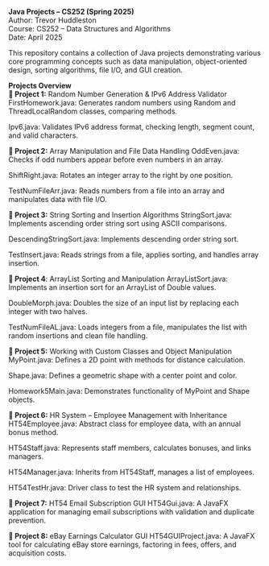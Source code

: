 **Java Projects – CS252 (Spring 2025)** <br>
Author: Trevor Huddleston <br>
Course: CS252 – Data Structures and Algorithms<br>
Date: April 2025

This repository contains a collection of Java projects demonstrating various core programming concepts such as data manipulation, object-oriented design, sorting algorithms, file I/O, and GUI creation.

**Projects Overview**<br>
**📁 Project 1:** Random Number Generation & IPv6 Address Validator
FirstHomework.java: Generates random numbers using Random and ThreadLocalRandom classes, comparing methods.

Ipv6.java: Validates IPv6 address format, checking length, segment count, and valid characters.

**📁 Project 2:** Array Manipulation and File Data Handling
OddEven.java: Checks if odd numbers appear before even numbers in an array.

ShiftRight.java: Rotates an integer array to the right by one position.

TestNumFileArr.java: Reads numbers from a file into an array and manipulates data with file I/O.

**📁 Project 3:** String Sorting and Insertion Algorithms
StringSort.java: Implements ascending order string sort using ASCII comparisons.

DescendingStringSort.java: Implements descending order string sort.

TestInsert.java: Reads strings from a file, applies sorting, and handles array insertion.

**📁 Project 4**: ArrayList Sorting and Manipulation
ArrayListSort.java: Implements an insertion sort for an ArrayList of Double values.

DoubleMorph.java: Doubles the size of an input list by replacing each integer with two halves.

TestNumFileAL.java: Loads integers from a file, manipulates the list with random insertions and clean file handling.

**📁 Project 5:** Working with Custom Classes and Object Manipulation
MyPoint.java: Defines a 2D point with methods for distance calculation.

Shape.java: Defines a geometric shape with a center point and color.

Homework5Main.java: Demonstrates functionality of MyPoint and Shape objects.

**📁 Project 6:** HR System – Employee Management with Inheritance
HT54Employee.java: Abstract class for employee data, with an annual bonus method.

HT54Staff.java: Represents staff members, calculates bonuses, and links managers.

HT54Manager.java: Inherits from HT54Staff, manages a list of employees.

HT54TestHr.java: Driver class to test the HR system and relationships.

**📁 Project 7:** HT54 Email Subscription GUI
HT54Gui.java: A JavaFX application for managing email subscriptions with validation and duplicate prevention.

**📁 Project 8:** eBay Earnings Calculator GUI
HT54GUIProject.java: A JavaFX tool for calculating eBay store earnings, factoring in fees, offers, and acquisition costs.

